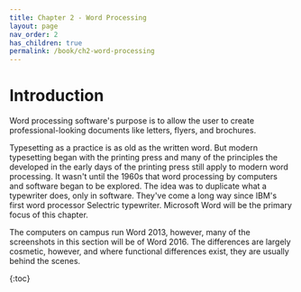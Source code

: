```yaml
---
title: Chapter 2 - Word Processing
layout: page
nav_order: 2
has_children: true
permalink: /book/ch2-word-processing
---
```


# Introduction

Word processing software's purpose is to allow the user to create
professional-looking documents like letters, flyers, and brochures.

Typesetting as a practice is as old as the written word. But modern
typesetting began with the printing press and many of the principles the
developed in the early days of the printing press still apply to modern
word processing. It wasn't until the 1960s that word processing by
computers and software began to be explored. The idea was to duplicate
what a typewriter does, only in software. They've come a long way since
IBM's first word processor Selectric typewriter. Microsoft Word will be
the primary focus of this chapter.

The computers on campus run Word 2013, however, many of the screenshots
in this section will be of Word 2016. The differences are largely
cosmetic, however, and where functional differences exist, they are
usually behind the scenes.

{:toc}
